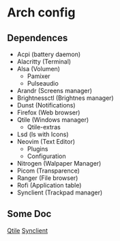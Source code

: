 # Arch config 
## Dependences
- Acpi (battery daemon)
- Alacritty (Terminal)
- Alsa (Volumen)
  - Pamixer
  - Pulseaudio
- Arandr (Screens manager)
- Brightnessctl (Brightnes manager)
- Dunst (Notifications)
- Firefox (Web browser)
- Qtile (Windows manager)
  - Qtile-extras
- Lsd (ls with Icons)
- Neovim (Text Editor)
  - Plugins
  - Configuration
- Nitrogen (Walpaper Manager)
- Picom (Transparence)
- Ranger (File browser)
- Rofi (Application table)
- Synclient (Trackpad manager)

## Some Doc
[Qtile](https://qtile.org/)
[Synclient](https://wiki.archlinux.org/title/Touchpad_Synaptics)
